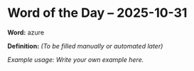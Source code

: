 # Word of the Day – 2025-10-31

**Word:** azure

**Definition:** _(To be filled manually or automated later)_

*Example usage:* _Write your own example here._
